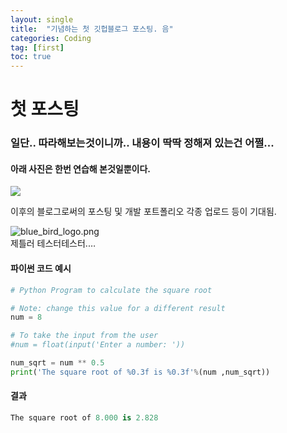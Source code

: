```yaml
---
layout: single
title:  "기념하는 첫 깃헙블로그 포스팅. 음"
categories: Coding
tag: [first]
toc: true
---
```


# 첫 포스팅
### 일단.. 따라해보는것이니까.. 내용이 딱딱 정해져 있는건 어쩔...

#### 아래 사진은 한번 연습해 본것일뿐이다.
![](../assets/images/350x250.png)

이후의 블로그로써의 포스팅 및 개발 포트폴리오 각종 업로드 등이 기대됨.


![blue_bird_logo.png](../assets/images/blue_bird_logo.png "blue_bird_logo.png")<br>
제틀러 테스터테스터.…


#### 파이썬 코드 예시 

```python
# Python Program to calculate the square root

# Note: change this value for a different result
num = 8 

# To take the input from the user
#num = float(input('Enter a number: '))

num_sqrt = num ** 0.5
print('The square root of %0.3f is %0.3f'%(num ,num_sqrt))
```

#### 결과
```python
The square root of 8.000 is 2.828
```